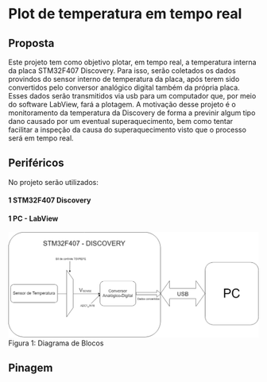 # Plot de temperatura em tempo real

## Proposta
Este projeto tem como objetivo plotar, em tempo real, a temperatura interna da placa STM32F407 Discovery. Para isso, serão coletados os dados provindos do sensor interno de temperatura da placa, após terem sido convertidos pelo conversor analógico digital também da própria placa. Esses dados serão transmitidos via usb para um computador que, por meio do software LabView, fará a plotagem.
A motivação desse projeto é o monitoramento da temperatura da Discovery de forma a previnir algum tipo dano causado por um eventual superaquecimento, bem como tentar facilitar a inspeção da causa do superaquecimento visto que o processo será em tempo real.

## Periféricos
No projeto serão utilizados:

#### 1 STM32F407 Discovery
#### 1 PC - LabView

![Perifericos](Perifericos1.png)
Figura 1: Diagrama de Blocos

## Pinagem

